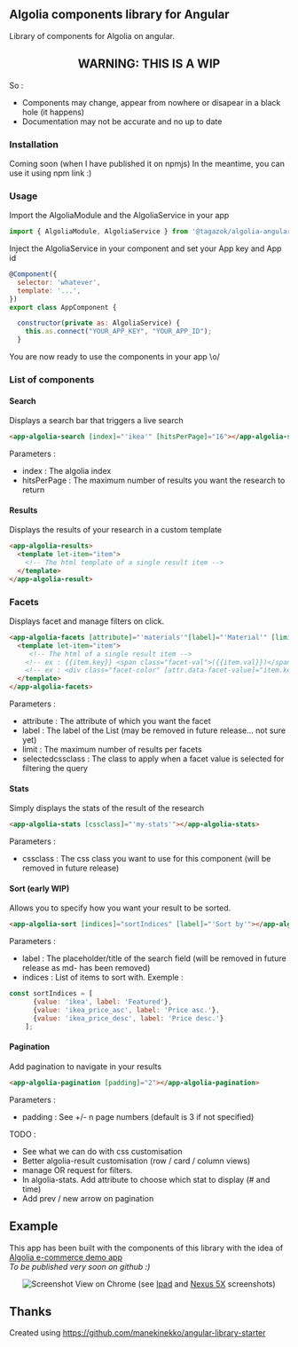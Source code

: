 ## Algolia components library for Angular

Library of components for Algolia on angular.

  <h2 align="center">WARNING: THIS IS A WIP</h2>

So :
* Components may change, appear from nowhere or disapear in a black hole (it happens)
* Documentation may not be accurate and no up to date

### Installation
Coming soon (when I have published it on npmjs)
In the meantime, you can use it using npm link :)

### Usage
Import the AlgoliaModule and the AlgoliaService in your app
```javascript
import { AlgoliaModule, AlgoliaService } from '@tagazok/algolia-angular-components'
```  
  
Inject the AlgoliaService in your component and set your App key and App id

```javascript
@Component({
  selector: 'whatever',
  template: '...',
})
export class AppComponent {

  constructor(private as: AlgoliaService) {
    this.as.connect("YOUR_APP_KEY", "YOUR_APP_ID");
  }
```
You are now ready to use the components in your app \o/

### List of components

#### Search
Displays a search bar that triggers a live search
```html
<app-algolia-search [index]="'ikea'" [hitsPerPage]="16"></app-algolia-search>
```
Parameters :
* index : The algolia index
* hitsPerPage : The maximum number of results you want the research to return


#### Results
Displays the results of your research in a custom template
```html
<app-algolia-results>
  <template let-item="item">
    <!-- The html template of a single result item -->
  </template>
</app-algolia-result>
```

### Facets
Displays facet and manage filters on click.
```html
<app-algolia-facets [attribute]="'materials'"[label]="'Material'" [limit]="'10'" [selectedcssclass]="'selected-filter'">
  <template let-item="item">
     <!-- The html of a single result item -->
    <!-- ex : {{item.key}} <span class="facet-val">({{item.val}})</span> -->
    <!-- ex : <div class="facet-color" [attr.data-facet-value]="item.key">&nbsp;</div> -->
  </template>
</app-algolia-facets>
```
Parameters :
* attribute : The attribute of which you want the facet
* label : The label of the List (may be removed in future release... not sure yet)
* limit : The maximum number of results per facets
* selectedcssclass : The class to apply when a facet value is selected for filtering the query


#### Stats
Simply displays the stats of the result of the research
```html
<app-algolia-stats [cssclass]="'my-stats'"></app-algolia-stats>
```
Parameters :
* cssclass : The css class you want to use for this component (will be removed in future release)

#### Sort (early WIP)
Allows you to specify how you want your result to be sorted.
```html
<app-algolia-sort [indices]="sortIndices" [label]="'Sort by'"></app-algolia-sort>
```
Parameters :
* label : The placeholder/title of the search field (will be removed in future release as md- has been removed)
* indices : List of items to sort with. Exemple :
```javascript
const sortIndices = [
      {value: 'ikea', label: 'Featured'},
      {value: 'ikea_price_asc', label: 'Price asc.'},
      {value: 'ikea_price_desc', label: 'Price desc.'}
    ];
```

#### Pagination
Add pagination to navigate in your results
```html
<app-algolia-pagination [padding]="2"></app-algolia-pagination>
```
Parameters :
* padding : See +/- n page numbers (default is 3 if not specified)

TODO :
* See what we can do with css customisation 
* Better algolia-result customisation (row / card / column views)
* manage OR request for filters.
* In algolia-stats. Add attribute to choose which stat to display (# and time)
* Add prev / new arrow on pagination

## Example
This app has been built with the components of this library with the idea of <a href="https://community.algolia.com/instantsearch.js/examples/e-commerce/">Algolia e-commerce demo app</a>  
*To be published very soon on github :)*
<p align="center">
  <img src="http://oleplus.free.fr/screenshots/algolia-computer.png" alt="Screenshot" />
  View on Chrome (see <a href="http://oleplus.free.fr/screenshots/algolia-ipad.png" title="Ipad" target="_blank">Ipad</a> and <a href="http://oleplus.free.fr/screenshots/algolia-android.png" title="Nexus 5X" target="_blank">Nexus 5X</a> screenshots)
</p>


## Thanks
Created using https://github.com/manekinekko/angular-library-starter

